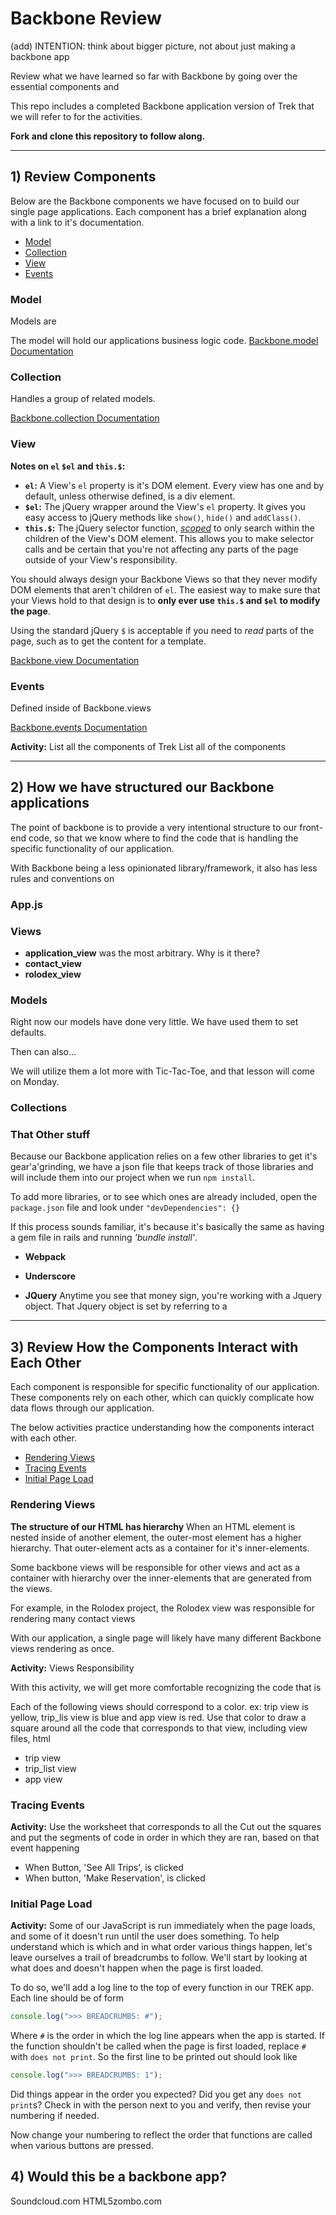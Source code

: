 # Backbone Review

(add) INTENTION: think about bigger picture, not about just making a backbone app

Review what we have learned so far with Backbone by going over the essential components and

This repo includes a completed Backbone application version of Trek that we will refer to for the activities.

**Fork and clone this repository to follow along.**

***

## 1) Review Components
Below are the Backbone components we have focused on to build our single page applications. Each component has a brief explanation along with a link to it's documentation.

- [Model](#model)
- [Collection](#collection)
- [View](#view)
- [Events](#events)

### Model
Models are

The model will hold our applications business logic code.
[Backbone.model Documentation](http://backbonejs.org/#Model)

### Collection
Handles a group of related models.

[Backbone.collection Documentation](http://backbonejs.org/#Collection)

### View

**Notes on `el` `$el` and `this.$`:**
- **`el`:** A View's `el` property is it's DOM element. Every view has one and by default, unless otherwise defined, is a div element.
- **`$el`:** The jQuery wrapper around the View's `el` property. It gives you easy access to jQuery methods like `show()`, `hide()` and `addClass()`.
- **`this.$`:** The jQuery selector function, [_scoped_](http://api.jquery.com/jquery/#selector-context) to only search within the children of the View's DOM element. This allows you to make selector calls and be certain that you're not affecting any parts of the page outside of your View's responsibility.

You should always design your Backbone Views so that they never modify DOM elements that aren't children of `el`. The easiest way to make sure that your Views hold to that design is to **only ever use `this.$` and `$el` to modify the page**.

Using the standard jQuery `$` is acceptable if you need to _read_ parts of the page, such as to get the content for a template.

[Backbone.view Documentation](http://backbonejs.org/#View)

### Events
Defined inside of Backbone.views

[Backbone.events Documentation](http://backbonejs.org/#Events)

**Activity:** List all the components of Trek
List all of the components


***

## 2) How we have structured our Backbone applications
The point of backbone is to provide a very intentional structure to our front-end code, so that we know where to find the code that is handling the specific functionality of our application.

With Backbone being a less opinionated library/framework, it also has less rules and conventions on


### App.js


### Views
- **application_view** was the most arbitrary. Why is it there?
- **contact_view**
- **rolodex_view**


### Models

Right now our models have done very little. We have used them to set defaults.

Then can also...

We will utilize them a lot more with Tic-Tac-Toe, and that lesson will come on Monday.

### Collections


### That Other stuff
Because our Backbone application relies on a few other libraries to get it's gear'a'grinding, we have a json file that keeps track of those libraries and will include them into our project when we run `npm install`.

To add more libraries, or to see which ones are already included, open the `package.json` file and look under `"devDependencies": {}`

If this process sounds familiar, it's because it's basically the same as having a gem file in rails and running *'bundle install'*.

- **Webpack**

- **Underscore**

- **JQuery** Anytime you see that money sign, you're working with a Jquery object. That Jquery object is set by referring to a

***

## 3) Review How the Components Interact with Each Other
Each component is responsible for specific functionality of our application. These components rely on each other, which can quickly complicate how data flows through our application.

The below activities practice understanding how the components interact with each other.

- [Rendering Views](#rendering-views)
- [Tracing Events](#tracing-events)
- [Initial Page Load](#initial-page-load)

### Rendering Views

**The structure of our HTML has hierarchy** When an HTML element is nested inside of another element, the outer-most element has a higher hierarchy. That outer-element acts as a container for it's inner-elements.

Some backbone views will be responsible for other views and act as a container with hierarchy over the inner-elements that are generated from the views.

For example, in the Rolodex project, the Rolodex view was responsible for rendering many contact views


With our application, a single page will likely have many different Backbone views rendering as once.


**Activity:** Views Responsibility

With this activity, we will get more comfortable recognizing the code that is

Each of the following views should correspond to a color. ex: trip view is yellow, trip_lis view is blue and app view is red. Use that color to draw a square around all the code that corresponds to that view, including view files, html


- trip view
- trip_list view
- app view



### Tracing Events

**Activity:**
Use the worksheet that corresponds to all the
Cut out the squares and put the segments of code in order in which they are ran, based on that event happening

- When Button, 'See All Trips', is clicked
- When button, 'Make Reservation', is clicked

### Initial Page Load
**Activity:**
Some of our JavaScript is run immediately when the page loads, and some of it doesn't run until the user does something. To help understand which is which and in what order various things happen, let's leave ourselves a trail of breadcrumbs to follow. We'll start by looking at what does and doesn't happen when the page is first loaded.

To do so, we'll add a log line to the top of every function in our TREK app. Each line should be of form

```javascript
console.log(">>> BREADCRUMBS: #");
```

Where `#` is the order in which the log line appears when the app is started. If the function shouldn't be called when the page is first loaded, replace `#` with `does not print`. So the first line to be printed out should look like

```javascript
console.log(">>> BREADCRUMBS: 1");
```

Did things appear in the order you expected? Did you get any `does not print`s? Check in with the person next to you and verify, then revise your numbering if needed.

Now change your numbering to reflect the order that functions are called when various buttons are pressed.

## 4) Would this be a backbone app?


Soundcloud.com
HTML5zombo.com
